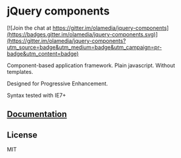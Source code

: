 # jQuery components

[![Join the chat at https://gitter.im/olamedia/jquery-components](https://badges.gitter.im/olamedia/jquery-components.svg)](https://gitter.im/olamedia/jquery-components?utm_source=badge&utm_medium=badge&utm_campaign=pr-badge&utm_content=badge)

Component-based application framework. Plain javascript. Without templates.

Designed for Progressive Enhancement.

Syntax tested with IE7+

## [Documentation](http://olamedia.github.io/jquery-components/)


## License
MIT
